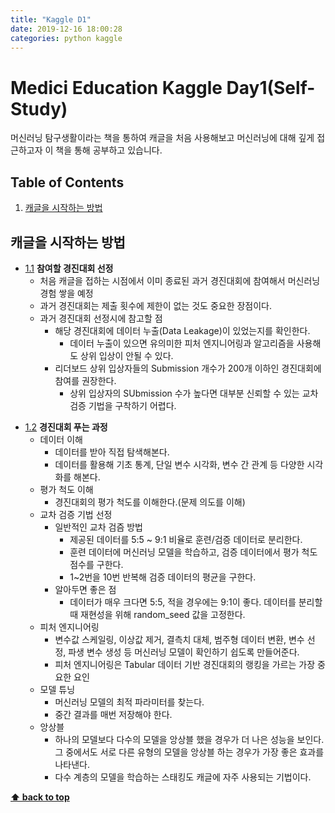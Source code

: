 ```yaml
---
title: "Kaggle D1"
date: 2019-12-16 18:00:28
categories: python kaggle
---
```


# Medici Education Kaggle Day1(Self-Study)

머신러닝 탐구생활이라는 책을 통하여 캐글을 처음 사용해보고 머신러닝에 대해 깊게 접근하고자 이 책을 통해 공부하고 있습니다.

## Table of Contents
  1. [캐글을 시작하는 방법](#캐글을-시작하는-방법)

## 캐글을 시작하는 방법

<a name="competition_select"></a><a name="1.1"></a>
  - [1.1](#competition_select) **참여할 경진대회 선정**  
    + 처음 캐글을 접하는 시점에서 이미 종료된 과거 경진대회에 참여해서 머신러닝 경험 쌓을 예정
    + 과거 경진대회는 제출 횟수에 제한이 없는 것도 중요한 장점이다.
    + 과거 경진대회 선정시에 참고할 점
      * 해당 경진대회에 데이터 누출(Data Leakage)이 있었는지를 확인한다.
        - 데이터 누출이 있으면 유의미한 피처 엔지니어링과 알고리즘을 사용해도 상위 입상이 안될 수 있다.
      * 리더보드 상위 입상자들의 Submission 개수가 200개 이하인 경진대회에 참여를 권장한다.
        - 상위 입상자의 SUbmission 수가 높다면 대부분 신뢰할 수 있는 교차 검증 기법을 구착하기 어렵다.


<a name="competition_explain"></a><a name="1.2"></a>
  - [1.2](#competition_explain) **경진대회 푸는 과정**  
    + 데이터 이해
      * 데이터를 받아 직접 탐색해본다.
      * 데이터를 활용해 기초 통계, 단일 변수 시각화, 변수 간 관계 등 다양한 시각화를 해본다.
    + 평가 척도 이해
      * 경진대회의 평가 척도를 이해한다.(문제 의도를 이해)
    + 교차 검증 기법 선정
      * 일반적인 교차 검즘 방법
        - 제공된 데이터를 5:5 ~ 9:1 비율로 훈련/검증 데이터로 분리한다.
        - 훈련 데이터에 머신러닝 모델을 학습하고, 검증 데이터에서 평가 척도 점수를 구한다.
        - 1~2번을 10번 반복해 검증 데이터의 평균을 구한다.
      * 알아두면 좋은 점
        - 데이터가 매우 크다면 5:5, 적을 경우에는 9:1이 좋다. 데이터를 분리할 때 재현성을 위해 random_seed 값을 고정한다.
    + 피처 엔지니어링
      * 변수값 스케일링, 이상값 제거, 결측치 대체, 범주형 데이터 변환, 변수 선정, 파생 변수 생성 등 머신러닝 모델이 확인하기 쉽도록 만들어준다.
      * 피처 엔지니어링은 Tabular 데이터 기반 경진대회의 랭킹을 가르는 가장 중요한 요인
    + 모델 튜닝
      * 머신러닝 모델의 최적 파라미터를 찾는다.
      * 중간 결과를 매번 저장해야 한다.
    + 앙상블
      * 하나의 모델보다 다수의 모델을 앙상블 했을 경우가 더 나은 성능을 보인다. 그 중에서도 서로 다른 유형의 모델을 앙상블 하는 경우가 가장 좋은 효과를 나타낸다.
      * 다수 계층의 모델을 학습하는 스태킹도 캐글에 자주 사용되는 기법이다.
      
  
**[⬆ back to top](#table-of-contents)**
